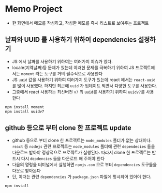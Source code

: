 # Memo Project

- 한 화면에서 메모를 작성하고, 작성한 메모를 즉시 리스트로 보여주는 프로젝트

## 날짜와 UUID 를 사용하기 위하여 dependencies 설정하기

- JS 에서 날짜를 사용하기 위하여는 여러가지 이슈가 있다.
- locale(지역날짜)등 문제가 있는데 이러한 문제를 극복하기 위하여 JS 프로젝트에서는 `moment` 라는 도구를 거의 필수적으로 사용한다
- JS `uuid` 값을 사용하기 위하여 여러가지 도구가 있는데 react 에서는 `react-uuid` 를 많이 사용했다. 하지만 최근에 `uuid` 가 업데이트 되면서 다양한 도구를 사용한다.
- 그중에서 react 사용하는 최신버전 `v7` 의 `uuid`를 사용하기 위하여 `uuidv7`를 사용한다

```bash
npm install moment
npm install uuidv7
```

## github 등으로 부터 clone 한 프로젝트 update

- github 등으로 부터 clone 한 프로젝트는 `node_modules` 폴더가 없는 상태이다. `react` 등 `nodejs` 관련 프로젝트는 `node_modules` 폴더에 관련 `dependecies` 들을 다운로드 받아야 정상적으로 프로젝트가 실행된다. 따라서 clone 한 프로젝트는 반드시 다시 `depdencies` 들을 다운로드 해 주어야 한다
- 다음의 명령을 터미널에서 실행하면 `npmjs.com` 으로 부터 `dependencies` 도구들을 다운로 받아온다
- 단, 이때는 관련 `dependencies` 가 `package.json` 파일에 명시되어 있어야 한다.

```bash
npm install
```
